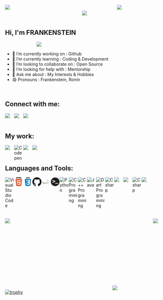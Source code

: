 <p align="center">
<img align="left" width="250px"src="https://thumbs.gfycat.com/ValidPitifulGnu-size_restricted.gif">
<img width="250px" src="https://i.pinimg.com/originals/df/16/bf/df16bf2d5be8cd64c3d10e685babec22.gif">
<img align="right" width="250px" src="https://thumbs.gfycat.com/ValidPitifulGnu-size_restricted.gif">
</p>
<br>

## Hi, I'm FRANKENSTEIN

<img align="right" width="400px" src="https://i.pinimg.com/originals/28/02/00/28020003d4a493c78d8202ba6c35f179.gif">
<br>

- 🔭 I’m currently working on       : Github
- 🌱 I’m currently learning         : Coding & Development
- 👯 I’m looking to collaborate on  : Open Source 
- 🤔 I’m looking for help with      : Mentorship
- 💬 Ask me about                   : My Interests & Hobbies
- 😄 Pronouns                       : Frankenstein, Ronin

<br>

## Connect with me:
<img align="left" width="30px" src="https://img.icons8.com/fluent/50/000000/facebook-new.png" />
<img align="left" width="30px" src="https://img.icons8.com/fluent/48/000000/instagram-new.png"/>
<img align="left" width="30px" src="https://img.icons8.com/fluent/48/000000/linkedin.png"/>

<br>
<br>

## My work:
<img align="left" width="30px" src="https://img.icons8.com/fluent/48/000000/github.png"/>
<img align="left" alt="Codepen" width="30px" src="https://img.icons8.com/ios-filled/50/000000/codepen.png" />
<img align="left" width="30px" src="https://upload.wikimedia.org/wikipedia/commons/4/40/HackerRank_Icon-1000px.png">
<img align="left" width="30px" src="https://lh3.googleusercontent.com/proxy/dbX96pLWH6KV7tyxHvoAq5voRhBKlKWrvjzOxV5OYyW9o2waCfBwHtA5RF0LEqdOoqj7HJs3T4r07HLNtZz5Kl0w21cgGy0aLog8_41C1SQYroG37hY">

<br>
<br>

## Languages and Tools:
<img align="left" alt="Visual Studio Code" width="30px" src="https://img.icons8.com/fluent/48/000000/visual-studio-code-2019.png" />
<img align="left" alt="HTML5" width="30px" src="https://raw.githubusercontent.com/github/explore/80688e429a7d4ef2fca1e82350fe8e3517d3494d/topics/html/html.png" />
<img align="left" alt="CSS3" width="30px" src="https://raw.githubusercontent.com/github/explore/80688e429a7d4ef2fca1e82350fe8e3517d3494d/topics/css/css.png" />
<img align="left" alt="GitHub" width="30px" src="https://raw.githubusercontent.com/github/explore/78df643247d429f6cc873026c0622819ad797942/topics/github/github.png" />
<img align="left" alt="MySQL" width="30px" src="https://raw.githubusercontent.com/github/explore/80688e429a7d4ef2fca1e82350fe8e3517d3494d/topics/mysql/mysql.png" />
<img align="left" alt="Terminal" width="30px" src="https://raw.githubusercontent.com/github/explore/80688e429a7d4ef2fca1e82350fe8e3517d3494d/topics/terminal/terminal.png" />
<img align="left" alt="Python" width="30px" src="https://img.icons8.com/color/48/000000/python.png" /> 
<img align="left" alt="C Programming" width="30px" src="https://img.icons8.com/color/48/000000/c-programming.png" />
<img align="left" alt="C++ Programming" width="30px" src="https://img.icons8.com/color/48/000000/c-plus-plus-logo.png" />
<img align="left" alt="Java" width="30px" src="https://img.icons8.com/color/48/000000/java-coffee-cup-logo.png" />
<img align="left" alt="Dart Programming" width="30px" src="https://img.icons8.com/color/48/000000/dart.png" />
<img align="left" alt="C sharp" width="30px" src="https://img.icons8.com/color/48/000000/c-sharp-logo.png" />
<img align="left" width="30px" src="https://upload.wikimedia.org/wikipedia/commons/thumb/3/38/Jupyter_logo.svg/1200px-Jupyter_logo.svg.png">
<img align="left" width="30px" src="https://avatars2.githubusercontent.com/u/33467679?s=400&v=4g">
<img align="left" alt="C sharp" width="30px" src="https://techcrunch.com/wp-content/uploads/2013/08/canva-circle-logo.png?w=1024" />
<img align="left" width="30px" src="https://lh3.googleusercontent.com/proxy/dbX96pLWH6KV7tyxHvoAq5voRhBKlKWrvjzOxV5OYyW9o2waCfBwHtA5RF0LEqdOoqj7HJs3T4r07HLNtZz5Kl0w21cgGy0aLog8_41C1SQYroG37hY">
<br>
<br>
<br>
<br>
<br>
<br>
<br>
<br>
<img align="right" src="https://github-readme-stats.vercel.app/api?username=I-AM-FRANKENSTEIN&&show_icons=true&title_color=151515&icon_color=00FF7F&text_color=000000&bg_color=ffffff" height="175px">
<img align="left" src="https://github-readme-stats.vercel.app/api/top-langs/?username=I-AM-FRANKENSTEIN&hide=TeX&layout=compact" >
<br>
<br>
<br>
<br>
<br>
<br>
<br>
<br>
<br>
<br>
<br>
<br>
<br>
<img align="right" width="150px" src="https://camo.githubusercontent.com/f991b3432f988f2fe400e8134cdbeccc72d3e668/68747470733a2f2f7265732e636c6f7564696e6172792e636f6d2f646576706f73742f696d6167652f66657463682f732d2d3373526c393931582d2d2f68747470733a2f2f6769746875622e636f6d2f6e70656e7472656c2f6f63746f636c697070792f626c6f622f6d61737465722f676966732f74656e7461636c65732e67696625334672617725334474727565">

[![trophy](https://github-profile-trophy.vercel.app/?username=I-AM-FRANKENSTEIN&theme=light)](https://github.com/ryo-ma/github-profile-trophy)

